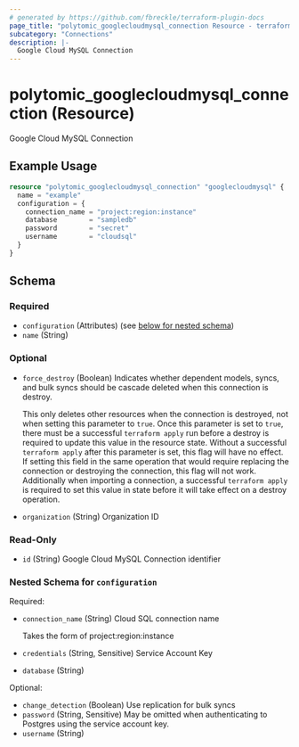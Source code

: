```yaml
---
# generated by https://github.com/fbreckle/terraform-plugin-docs
page_title: "polytomic_googlecloudmysql_connection Resource - terraform-provider-polytomic"
subcategory: "Connections"
description: |-
  Google Cloud MySQL Connection
---
```


# polytomic_googlecloudmysql_connection (Resource)

Google Cloud MySQL Connection

## Example Usage

```terraform
resource "polytomic_googlecloudmysql_connection" "googlecloudmysql" {
  name = "example"
  configuration = {
    connection_name = "project:region:instance"
    database        = "sampledb"
    password        = "secret"
    username        = "cloudsql"
  }
}
```

<!-- schema generated by tfplugindocs -->
## Schema

### Required

- `configuration` (Attributes) (see [below for nested schema](#nestedatt--configuration))
- `name` (String)

### Optional

- `force_destroy` (Boolean) Indicates whether dependent models, syncs, and bulk syncs should be cascade
deleted when this connection is destroy.

  This only deletes other resources when the connection is destroyed, not when
setting this parameter to `true`. Once this parameter is set to `true`, there
must be a successful `terraform apply` run before a destroy is required to
update this value in the resource state. Without a successful `terraform apply`
after this parameter is set, this flag will have no effect. If setting this
field in the same operation that would require replacing the connection or
destroying the connection, this flag will not work. Additionally when importing
a connection, a successful `terraform apply` is required to set this value in
state before it will take effect on a destroy operation.
- `organization` (String) Organization ID

### Read-Only

- `id` (String) Google Cloud MySQL Connection identifier

<a id="nestedatt--configuration"></a>
### Nested Schema for `configuration`

Required:

- `connection_name` (String) Cloud SQL connection name

    Takes the form of project:region:instance
- `credentials` (String, Sensitive) Service Account Key
- `database` (String)

Optional:

- `change_detection` (Boolean) Use replication for bulk syncs
- `password` (String, Sensitive) May be omitted when authenticating to Postgres using the service account key.
- `username` (String)


